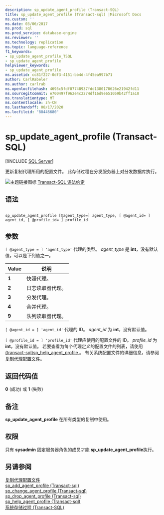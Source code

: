 ```yaml
---
description: sp_update_agent_profile (Transact-SQL)
title: sp_update_agent_profile (Transact-sql) |Microsoft Docs
ms.custom: ''
ms.date: 03/06/2017
ms.prod: sql
ms.prod_service: database-engine
ms.reviewer: ''
ms.technology: replication
ms.topic: language-reference
f1_keywords:
- sp_update_agent_profile_TSQL
- sp_update_agent_profile
helpviewer_keywords:
- sp_update_agent_profile
ms.assetid: cc81f227-0df3-4151-bb4d-4f45ea997b71
author: CarlRabeler
ms.author: carlrab
ms.openlocfilehash: 4695c5fdf07748937fdd1380170626e21942fd11
ms.sourcegitcommit: e700497f962e4c2274df16d9e651059b42ff1a10
ms.translationtype: MT
ms.contentlocale: zh-CN
ms.lasthandoff: 08/17/2020
ms.locfileid: "88446680"
---
```

# <a name="sp_update_agent_profile-transact-sql"></a>sp_update_agent_profile (Transact-SQL)
[!INCLUDE [SQL Server](../../includes/applies-to-version/sqlserver.md)]

  更新复制代理所用的配置文件。 此存储过程在分发服务器上对分发数据库执行。  
  
 ![主题链接图标](../../database-engine/configure-windows/media/topic-link.gif "“主题链接”图标") [Transact-SQL 语法约定](../../t-sql/language-elements/transact-sql-syntax-conventions-transact-sql.md)  
  
## <a name="syntax"></a>语法  
  
```  
  
sp_update_agent_profile [@agent_type=] agent_type, [ @agent_id= ] agent_id, [ @profile_id= ] profile_id  
```  
  
## <a name="arguments"></a>参数  
`[ @agent_type = ] 'agent_type'` 代理的类型。 *agent_type* 是 **int**，没有默认值，可以是下列值之一。  
  
|Value|说明|  
|-----------|-----------------|  
|**1**|快照代理。|  
|**2**|日志读取器代理。|  
|**3**|分发代理。|  
|**4**|合并代理。|  
|**9**|队列读取器代理。|  
  
`[ @agent_id = ] 'agent_id'` 代理的 ID。 *agent_id* 为 **int**，没有默认值。  
  
`[ @profile_id = ] 'profile_id'` 代理应使用的配置文件的 ID。 *profile_id* 为 **int**，没有默认值。 若要查看为每个代理定义的配置文件的列表，请使用 [&#40;transact-sql&#41;sp_help_agent_profile ](../../relational-databases/system-stored-procedures/sp-help-agent-profile-transact-sql.md)。 有关系统配置文件的详细信息，请参阅 [复制代理配置文件](../../relational-databases/replication/agents/replication-agent-profiles.md)。  
  
## <a name="return-code-values"></a>返回代码值  
 **0** (成功) 或 **1** (失败)   
  
## <a name="remarks"></a>备注  
 **sp_update_agent_profile** 在所有类型的复制中使用。  
  
## <a name="permissions"></a>权限  
 只有 **sysadmin** 固定服务器角色的成员才能 **sp_update_agent_profile**执行。  
  
## <a name="see-also"></a>另请参阅  
 [复制代理配置文件](../../relational-databases/replication/agents/replication-agent-profiles.md)   
 [sp_add_agent_profile &#40;Transact-sql&#41;](../../relational-databases/system-stored-procedures/sp-add-agent-profile-transact-sql.md)   
 [sp_change_agent_profile &#40;Transact-sql&#41;](../../relational-databases/system-stored-procedures/sp-change-agent-profile-transact-sql.md)   
 [sp_drop_agent_profile &#40;Transact-sql&#41;](../../relational-databases/system-stored-procedures/sp-drop-agent-profile-transact-sql.md)   
 [sp_help_agent_profile &#40;Transact-sql&#41;](../../relational-databases/system-stored-procedures/sp-help-agent-profile-transact-sql.md)   
 [系统存储过程 (Transact-SQL)](../../relational-databases/system-stored-procedures/system-stored-procedures-transact-sql.md)  
  
  
